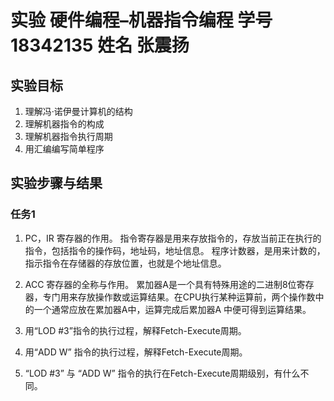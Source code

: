 # 实验 硬件编程–机器指令编程  学号  18342135  姓名  张震扬
## 实验目标
1. 理解冯·诺伊曼计算机的结构
2. 理解机器指令的构成
3. 理解机器指令执行周期
4. 用汇编编写简单程序
## 实验步骤与结果
### 任务1
1. PC，IR 寄存器的作用。
指令寄存器是用来存放指令的，存放当前正在执行的指令，包括指令的操作码，地址码，地址信息。
程序计数器，是用来计数的，指示指令在存储器的存放位置，也就是个地址信息。
2. ACC 寄存器的全称与作用。
累加器A是一个具有特殊用途的二进制8位寄存器，专门用来存放操作数或运算结果。在CPU执行某种运算前，两个操作数中的一个通常应放在累加器A中，运算完成后累加器A
中便可得到运算结果。
3. 用“LOD #3”指令的执行过程，解释Fetch-Execute周期。

4. 用“ADD W” 指令的执行过程，解释Fetch-Execute周期。
5. “LOD #3” 与 “ADD W” 指令的执行在Fetch-Execute周期级别，有什么不同。

